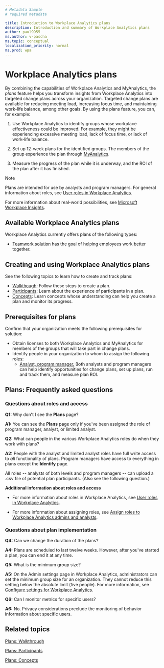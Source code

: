 ```yaml
---
# Metadata Sample
# required metadata

title: Introduction to Workplace Analytics plans
description: Introduction and summary of Workplace Analytics plans
author: paul9955
ms.author: v-pascha
ms.topic: conceptual
localization_priority: normal 
ms.prod: wpa
---
```


# Workplace Analytics plans

By combining the capabilities of Workplace Analytics and MyAnalytics, the _plans_ feature helps you transform insights from Workplace Analytics into targeted change plans across your organization. Targeted change plans are available for reducing meeting load, increasing focus time, and maintaining work-life balance, among other goals. By using the plans feature, you can, for example:  
 
1.	Use Workplace Analytics to identify groups whose workplace effectiveness could be improved. For example, they might be experiencing excessive meeting load, lack of focus time, or lack of work-life balance.

2.	Set up 12-week plans for the identified groups. The members of the group experience the plan through [MyAnalytics](../myanalytics/mya-landing-page.md).

3.	Measure the progress of the plan while it is underway, and the ROI of the plan after it has finished. 

 <!-- USE THIS SECTION WHILE WAITING FOR RELEASE THE GM ROLE:  -->
   > [!Note] 
   > Plans are intended for use by analysts and program managers. For general information about roles, see [User roles in Workplace Analytics](../use/user-roles.md). 
 
 <!-- DELETE THIS SECTION WHILE WAITING FOR RELEASE THE GM ROLE:  
   > [!Note] 
   > Plans are intended for use by analysts, program managers, and group managers. For general information about roles, see [User roles in Workplace Analytics](../use/user-roles.md). 
 -->  

For more information about real-world possibilities, see [Microsoft Workplace Insights](https://insights.office.com/). <!-- and [[Helen's video]]. -->

<!-- REMOVING VIDEO FOR NOW. IT'S FULL OR "PROGRAMS" AND OTHER OUT-OF DATE TERMINOLOGY AND CONCEPTS. ### Video: Solution overview
<iframe width="640" height="564" src="https://player.vimeo.com/video/287139611" frameborder="0" allowFullScreen mozallowfullscreen webkitAllowFullScreen></iframe>
-->

## Available Workplace Analytics plans

Workplace Analytics currently offers plans of the following types:

 * [Teamwork solution](teamwork-solution.md) has the goal of helping employees work better together. 
 <!-- UNCOMMENT THIS IF WE EVER RELEASE SELLER SUCCESS: 
 * [Seller success solution](seller-success.md) has the goal of helping sales people become more productive. 
-->

## Creating and using Workplace Analytics plans

See the following topics to learn how to create and track plans:

 * [Walkthough](solutionsv2-task.md): Follow these steps to create a plan.
 * [Participants](solutionsv2-participants.md): Learn about the experience of participants in a plan.
 * [Concepts](solutionsv2-conceptual.md): Learn concepts whose understanding can help you create a plan and monitor its progress. 

## Prerequisites for plans

Confirm that your organization meets the following prerequisites for solution:

* Obtain licenses to both Workplace Analytics and MyAnalytics for members of the groups that will take part in change plans.
* Identify people in your organization to whom to assign the following roles: 
   * <u>Analyst, program manager.</u> Both analysts and program managers can help identify opportunities for change plans, set up plans, run and track them, and measure plan ROI.  

<!-- DELETE THIS SECTION WHILE WAITING FOR RELEASE THE GM ROLE:    
   * <u>Group manager.</u> Group managers can set up, run, and track plans for employees in their own reporting structure. 
-->

<!-- RECONSTITUTE THE SECTION "WHEN MULTIPLE ROLES ARE ASSIGNED"
   > [!Note]
   > One person can be have more than one role (for example, both the analyst and program manager roles). For more information, see [When multiple roles are assigned](../use/user-roles.md#when-multiple-roles-are-assigned). 

-->   

<!-- REMOVING PLAYBOOK FOR NOW. IT'S FULL OR "PROGRAM" AND "HABITS" AND PROCEDURES THAT DO NOT REFLECT THE NEW SIMPLER MODEL. 

## Workplace Analytics solution for teamwork playbook

The [solution for teamwork playbook](wpa-teamwork-solution-playbook.pdf) provides tips on how to best use Workplace Analytics Teamwork solution to achieve maximum benefit for your organization:

[![solution for teamwork playbook](../images/wpa/tutorials/solns-playbook-title.png)](wpa-teamwork-solution-playbook.pdf)
-->

## Plans: Frequently asked questions

### Questions about roles and access

**Q1:** Why don't I see the **Plans** page?

<!-- USE THIS SECTION WHILE WAITING FOR RELEASE THE GM ROLE: -->
**A1:** You can see the **Plans** page only if you've been assigned the role of program manager, analyst, or limited analyst.
 
<!-- DELETE THIS SECTION WHILE WAITING FOR RELEASE THE GM ROLE: 
**A1:** You can see the **Plans** page only if you've been assigned the role of program manager, group manager, analyst, or limited  analyst.
-->

**Q2:** What can people in the various Workplace Analytics roles do when they work with plans?

**A2:** People with the analyst and limited analyst roles have full write access to _all_ functionality of plans. Program managers have access to everything in plans except the **Identify** page. 

<!-- USE THIS SECTION WHILE WAITING FOR RELEASE THE GM ROLE: -->

All roles -- analysts of both levels and program managers -- can upload a .csv file of potential plan participants. (Also see the following question.) 


<!-- DELETE THIS SECTION WHILE WAITING FOR RELEASE THE GM ROLE: 
All roles -- analysts of both levels, program managers, and group managers -- can upload a .csv file of potential plan participants. (Also see the following question.) 
-->

<!-- DELETE THIS SECTION WHILE WAITING FOR RELEASE THE GM ROLE: 
**Q3:** What is the role of a group manager?

**A3:** The scope of a group manager (GM) is that of their reporting structure, namely all of their reports, direct and indirect. This scope is identical to the group of people that a GM can work with in plans; a GM cannot upload .csv files nor can they select groups in charts.

A GM can create and track plans for this group and this group only. GMs cannot view other groups or track the progress of other plans. GMs have access only to the **plans** page.  
-->

**Additional information about roles and access**

* For more information about roles in Workplace Analytics, see [User roles in Workplace Analytics](../use/user-roles.md). 

* For more information about assigning roles, see [Assign roles to Workplace Analytics admins and analysts](../setup/set-up-workplace-analytics.md#setup-steps).

### Questions about plan implementation

**Q4:** Can we change the duration of the plans?

**A4:** Plans are scheduled to last twelve weeks. However, after you've started a plan, you can end it at any time.

**Q5:** What is the minimum group size?

**A5:** On the Admin settings page in Workplace Analytics, administrators can set the minimum group size for an organization. They cannot reduce this setting below the absolute limit (five people). For more information, see [Configure settings for Workplace Analytics](../use/settings.md).

<!-- DELETE THIS SECTION WHILE WAITING FOR RELEASE THE GM ROLE: 
Admins can also set a separate minimum group size for group managers (GM). It might or might not differ from the overall minimum group size. This GM group size applies to all GMs in the organization. 
-->

**Q6:** Can I monitor metrics for specific users?

**A6:** No. Privacy considerations preclude the monitoring of behavior information about specific users.


## Related topics

[Plans: Walkthrough](solutionsv2-task.md)

[Plans: Participants](solutionsv2-participants.md)  

[Plans: Concepts](solutionsv2-conceptual.md) 

